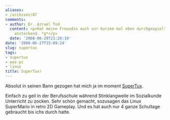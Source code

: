 ```yaml
---
aliases:
- /archives/87
comments:
- author: Dr. Azrael Tod
  content: <p>Hat meine Freundin auch vor kurzem mal eben durchgespielt, ist evtl.
    ansteckend. *g*</p>
  date: '2008-06-29T21:28:19'
date: '2008-06-27T15:09:24'
slug: supertux
tags:
- supertux
- eee-pc
- linux
title: SuperTux!
---
```


Absolut in seinen Bann gezogen hat mich ja im moment
[SuperTux](http://supertux.lethargik.org/screenshots.html).

Einfach zu geil in der Berufsschule während Stinklangweile im Sozialkunde
Unterricht zu zocken. Sehr schön gemacht, sozusagen das Linux SuperMario in
retro 2D Gameplay. Und es hat auch nur 4 ganze Schultage gebraucht bis
ichs durch hatte.